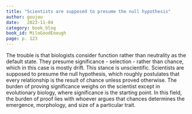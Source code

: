 ```yaml
---
title: "Scientists are supposed to presume the null hypothesis"
author: goujou
date:   2023-11-04
category: book_blog
book_id: MiloGoodEnough
page: p. 123
---
```

The trouble is that biologists consider function rather than neutrality as the default state.
They presume significance - selection - rather than chance, which in this case is mostly drift.
This stance is unscientific.
Scientists are supposed to presume the null hypothesis, which roughly postulates that every relationship is the result of chance unless proved otherwise.
The burden of proving significance weighs on the scientist except in evolutionary biology, where significance is the starting point.
In this field, the burden of proof lies with whoever argues that chances determines the emergence, morphology, and size of a particular trait.
